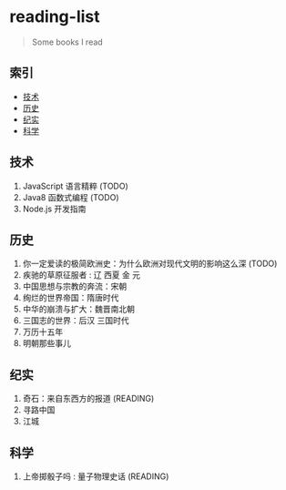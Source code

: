 # reading-list

> Some books I read

## 索引

- [技术](#技术)
- [历史](#历史)
- [纪实](#纪实)
- [科学](#科学)

## 技术

1. JavaScript 语言精粹 (TODO)
1. Java8 函数式编程 (TODO)
1. Node.js 开发指南

## 历史

1. 你一定爱读的极简欧洲史：为什么欧洲对现代文明的影响这么深 (TODO)
1. 疾驰的草原征服者 : 辽 西夏 金 元
1. 中国思想与宗教的奔流：宋朝
1. 绚烂的世界帝国：隋唐时代
1. 中华的崩溃与扩大：魏晋南北朝
1. 三国志的世界：后汉 三国时代
1. 万历十五年
1. 明朝那些事儿

## 纪实

1. 奇石：来自东西方的报道 (READING)
1. 寻路中国
1. 江城

## 科学

1. 上帝掷骰子吗 : 量子物理史话 (READING)
